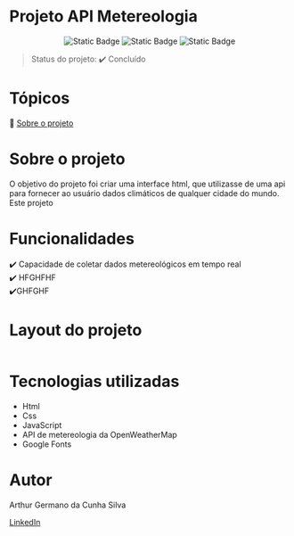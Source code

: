 # Projeto API Metereologia
<p align="center">
 <img alt="Static Badge" src="https://img.shields.io/badge/JavaScript-yellow">
 <img alt="Static Badge" src="https://img.shields.io/badge/Html-red">
 <img alt="Static Badge" src="https://img.shields.io/badge/Css-blue">
</p>

> Status do projeto: :heavy_check_mark: Concluído

# Tópicos
:small_blue_diamond: [Sobre o projeto](#sobre-o-projeto)


# Sobre o projeto
O objetivo do projeto foi criar uma interface html, que utilizasse de uma api para fornecer ao usuário dados climáticos de qualquer cidade do mundo. Este projeto


# Funcionalidades
:heavy_check_mark: Capacidade de coletar dados metereológicos em tempo real <br>
:heavy_check_mark:  HFGHFHF <br>
:heavy_check_mark:GHFGHF






# Layout do projeto
<img src ="">


# Tecnologias utilizadas
  * Html
  * Css
  * JavaScript
  * API de metereologia da OpenWeatherMap
  * Google Fonts


# Autor
Arthur Germano da Cunha Silva

[LinkedIn](https://www.linkedin.com/in/arthur-germano-72000a271/)
